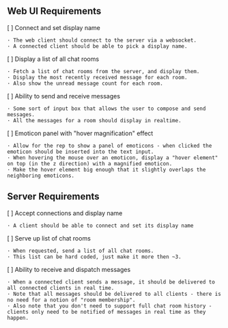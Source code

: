 Web UI Requirements
-------------------

[ ] Connect and set display name

	· The web client should connect to the server via a websocket.
	· A connected client should be able to pick a display name.

[ ] Display a list of all chat rooms

	· Fetch a list of chat rooms from the server, and display them.
	· Display the most recently received message for each room.
	· Also show the unread message count for each room.

[ ] Ability to send and receive messages

	· Some sort of input box that allows the user to compose and send messages.
	· All the messages for a room should display in realtime.

[ ] Emoticon panel with "hover magnification" effect

	· Allow for the rep to show a panel of emoticons - when clicked the emoticon should be inserted into the text input.
	· When hovering the mouse over an emoticon, display a "hover element" on top (in the z direction) with a magnified emoticon.
	· Make the hover element big enough that it slightly overlaps the neighboring emoticons.


Server Requirements
-------------------

[ ] Accept connections and display name

	· A client should be able to connect and set its display name

[ ] Serve up list of chat rooms

	· When requested, send a list of all chat rooms.
	· This list can be hard coded, just make it more then ~3.

[ ] Ability to receive and dispatch messages

	· When a connected client sends a message, it should be delivered to all connected clients in real time.
	· Note that all messages should be delivered to all clients - there is no need for a notion of "room membership".
	· Also note that you don't need to support full chat room history - clients only need to be notified of messages in real time as they happen.
